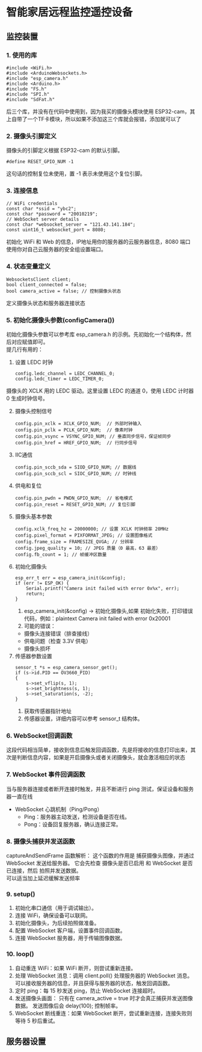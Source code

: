 # 智能家居远程监控遥控设备
## 监控装置
### 1. 使用的库
```
#include <WiFi.h>
#include <ArduinoWebsockets.h>
#include "esp_camera.h"
#include <Arduino.h>
#include "FS.h"
#include "SPI.h"
#include "SdFat.h"
```
后三个库，并没有在代码中使用到，因为我买的摄像头模块使用 ESP32-cam，其上自带了一个TF卡模块，所以如果不添加这三个库就会报错，添加就可以了
### 2. 摄像头引脚定义
摄像头的引脚定义根据 ESP32-cam 的默认引脚。
```
#define RESET_GPIO_NUM -1
```
这句话的控制复位未使用，置 -1 表示未使用这个复位引脚。

### 3. 连接信息
```
// WiFi credentials
const char *ssid = "ybc2";
const char *password = "20010219";
// WebSocket server details
const char *websocket_server = "121.43.141.184";
const uint16_t websocket_port = 8080;
```
初始化 WiFi 和 Web 的信息，IP地址用你的服务器的云服务器信息，8080 端口使用你对自己云服务器的安全组设置端口。

### 4. 状态变量定义 
```
WebsocketsClient client;
bool client_connected = false;
bool camera_active = false; // 控制摄像头状态

```
定义摄像头状态和服务器连接状态

### 5. 初始化摄像头参数(configCamera())
初始化摄像头参数可以参考库 esp_camera.h 的示例。先初始化一个结构体，然后对应赋值即可。  
提几行有用的：  
1. 设置 LEDC 时钟
    
    ```
    config.ledc_channel = LEDC_CHANNEL_0;
    config.ledc_timer = LEDC_TIMER_0;

    ```
摄像头的 XCLK 用的 LEDC 驱动。这里设置 LEDC 的通道 0，使用 LEDC 计时器 0 生成时钟信号。

2. 摄像头控制信号
    ```
    config.pin_xclk = XCLK_GPIO_NUM;  // 外部时钟输入
    config.pin_pclk = PCLK_GPIO_NUM;  // 像素时钟
    config.pin_vsync = VSYNC_GPIO_NUM; // 垂直同步信号，保证帧同步
    config.pin_href = HREF_GPIO_NUM;  // 行同步信号
    ```
3. IIC通信
    ```
    config.pin_sccb_sda = SIOD_GPIO_NUM; // 数据线
    config.pin_sccb_scl = SIOC_GPIO_NUM; // 时钟线
    ```
4. 供电和复位
    ```
    config.pin_pwdn = PWDN_GPIO_NUM;  // 省电模式
    config.pin_reset = RESET_GPIO_NUM; // 复位引脚

    ```
5. 摄像头基本参数
    ```
    config.xclk_freq_hz = 20000000; // 设置 XCLK 时钟频率 20MHz
    config.pixel_format = PIXFORMAT_JPEG; // 设置图像格式
    config.frame_size = FRAMESIZE_QVGA; // 分辨率
    config.jpeg_quality = 10; // JPEG 质量（0 最高，63 最差）
    config.fb_count = 1; // 帧缓冲区数量
    ```
6. 初始化摄像头
    ```
    esp_err_t err = esp_camera_init(&config);
    if (err != ESP_OK) {
        Serial.printf("Camera init failed with error 0x%x", err);
        return;
    }
    ```
    1. esp_camera_init(&config) → 初始化摄像头,如果 初始化失败，打印错误代码，例如：plaintext Camera init failed with error 0x20001
    2. 可能的错误：
    - 摄像头连接错误（排查接线）
    - 供电问题（检查 3.3V 供电）
    - 摄像头损坏
7. 传感器参数设置
    ```
    sensor_t *s = esp_camera_sensor_get();
    if (s->id.PID == OV3660_PID)
    {
        s->set_vflip(s, 1);
        s->set_brightness(s, 1);
        s->set_saturation(s, -2);
    }
    ```
    1. 获取传感器指针地址
    2. 传感器设置，详细内容可以参考 sensor_t 结构体。

### 6. WebSocket回调函数
这段代码相当简单，接收到信息后触发回调函数，先是将接收的信息打印出来，其次是判断信息内容，如果是开启摄像头或者关闭摄像头，就会激活相应的状态

### 7. WebSocket 事件回调函数
当与服务器连接或者断开连接时触发，并且不断进行 ping 测试，保证设备和服务器一直在线
- WebSocket 心跳机制（Ping/Pong）
    - Ping：服务器主动发送，检测设备是否在线。
    - Pong：设备回复服务器，确认连接正常。

### 8. 摄像头捕获并发送函数
captureAndSendFrame 函数解析：
这个函数的作用是 捕获摄像头图像，并通过 WebSocket 发送给服务器。
它会先检查 摄像头是否已启用 和 WebSocket 是否已连接，然后 拍照并发送数据。  
可以适当加上延迟缓解发送频率

### 9. setup()
1. 初始化串口通信（用于调试输出）。
2. 连接 WiFi，确保设备可以联网。
3. 初始化摄像头，为后续拍照做准备。
4. 配置 WebSocket 客户端，设置事件回调函数。
5. 连接 WebSocket 服务器，用于传输图像数据。
### 10. loop()
1. 自动重连 WiFi：如果 WiFi 断开，则尝试重新连接。
2. 处理 WebSocket 消息：调用 client.poll() 处理服务器的 WebSocket 消息。可以接收服务器的信息，并且获得与服务器的状态，触发回调函数。
3. 定时 ping：每 15 秒发送 ping，防止 WebSocket 连接超时。
4. 发送摄像头画面：
只有在 camera_active = true 时才会真正捕获并发送图像数据。
发送图像后会 delay(100); 控制帧率。
5. WebSocket 断线重连：如果 WebSocket 断开，尝试重新连接，连接失败则等待 5 秒后重试。

## 服务器设置